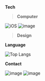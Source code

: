 
**Tech**

> **Computer**
> 
  ![iOS](https://img.shields.io/badge/iOS-000000?style=for-the-badge&logo=ios&logoColor=white)
  ![image](https://img.shields.io/badge/Swift-FA7343?style=for-the-badge&logo=swift&logoColor=white)

> **Design**
> 
  


**Language**

![Top Langs](https://github-readme-stats.vercel.app/api/top-langs/?username=ljining&layout=compact)



**Contact**

![image](https://img.shields.io/badge/Gmail-D14836?style=for-the-badge&logo=gmail&logoColor=white&link=)
![image](https://img.shields.io/badge/Instagram-E4405F?style=for-the-badge&logo=instagram&logoColor=white&link=https://www.instagram.com/l_jining/)
